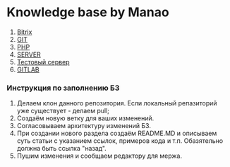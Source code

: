 # Knowledge base by Manao
1. [Bitrix](/bitrix)
2. [GIT](/git)
3. [PHP](/php)
4. [SERVER](/server)
5. [Тестовый сервер](/test_server)
6. [GITLAB](/gitlab)
### Инструкция по заполнению Б3

1. Делаем клон данного репозитория. Если локальный репазиторий уже существует - делаем pull;
2. Создаём новую ветку для ваших изменений.
3. Согласовываем архитектуру изменений БЗ.
4. При создании нового раздела создаём README.MD и описываем суть статьи с указанием ссылок, примеров кода и т.п. 
Обазятельно должна быть ссылка "назад".
5. Пушим изменения и сообщаем редактору для мержа.
